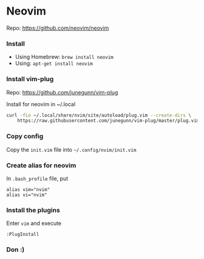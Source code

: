 # Neovim
Repo: https://github.com/neovim/neovim

### Install

* Using Homebrew: `brew install neovim`
* Using: `apt-get install neovim`

### Install vim-plug

Repo: https://github.com/junegunn/vim-plug

Install for neovim in ~/.local
```sh
curl -fLo ~/.local/share/nvim/site/autoload/plug.vim --create-dirs \
    https://raw.githubusercontent.com/junegunn/vim-plug/master/plug.vim
```

### Copy config

Copy the `init.vim` file into `~/.config/nvim/init.vim`

### Create alias for neovim

In `.bash_profile` file, put

```
alias vim="nvim"
alias vi="nvim"
```

### Install the plugins

Enter `vim` and execute

```
:PlugInstall
```

### Don :)
